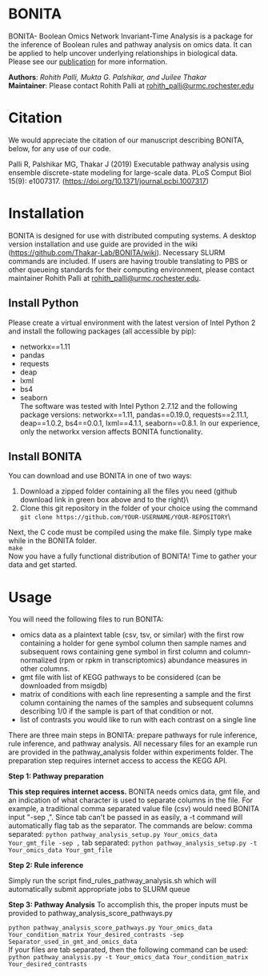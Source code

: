 # BONITA

BONITA- Boolean Omics Network Invariant-Time Analysis is a package for the inference of Boolean rules and pathway analysis on omics data. It can be applied to help uncover underlying relationships in biological data. Please see our [publication](https://doi.org/10.1371/journal.pcbi.1007317) for more information. 

**Authors**: _Rohith Palli, Mukta G. Palshikar, and Juilee Thakar_\
**Maintainer**: Please contact Rohith Palli at rohith_palli@urmc.rochester.edu

# Citation
We would appreciate the citation of our manuscript describing BONITA, below, for any use of our code. 

Palli R, Palshikar MG, Thakar J (2019) Executable pathway analysis using ensemble discrete-state modeling for large-scale data. PLoS Comput Biol 15(9): e1007317. (https://doi.org/10.1371/journal.pcbi.1007317)

# Installation
BONITA is designed for use with distributed computing systems. A desktop version installation and use guide are provided in the wiki (https://github.com/Thakar-Lab/BONITA/wiki). Necessary SLURM commands are included. If users are having trouble translating to PBS or other queueing standards for their computing environment, please contact maintainer Rohith Palli at rohith_palli@urmc.rochester.edu. 

## Install Python
Please create a virtual environment with the latest version of Intel Python 2 and install the following packages (all accessible by pip):
* networkx==1.11
* pandas
* requests
* deap
* lxml
* bs4
* seaborn\
The software was tested with Intel Python 2.7.12 and the following package versions: 
networkx==1.11, pandas==0.19.0, requests==2.11.1, deap==1.0.2, 
bs4==0.0.1, lxml==4.1.1, seaborn==0.8.1. In our experience, only the networkx version affects BONITA functionality. 

## Install BONITA
You can download and use BONITA in one of two ways:
1. Download a zipped folder containing all the files you need (github download link in green box above and to the right)\
1. Clone this git repository in the folder of your choice using the command `git clone https://github.com/YOUR-USERNAME/YOUR-REPOSITORY`\

Next, the C code must be compiled using the make file. Simply type make while in the BONITA folder. \
`make`\
Now you have a fully functional distribution of BONITA! Time to gather your data and get started. 

# Usage

You will need the following files to run BONITA:
* omics data as a plaintext table (csv, tsv, or similar) with the first row containing a holder for gene symbol column then sample names and subsequent rows containing gene symbol in first column and column-normalized (rpm or rpkm in transcriptomics) abundance measures in other columns. 
* gmt file with list of KEGG pathways to be considered (can be downloaded from msigdb)
* matrix of conditions with each line representing a sample and the first column containing the names of the samples and subsequent columns describing 1/0 if the sample is part of that condition or not. 
* list of contrasts you would like to run with each contrast on a single line

There are three main steps in BONITA: prepare pathways for rule inference, rule inference, and pathway analysis. All necessary files for an example run are provided in the pathway_analysis folder within experiments folder. The preparation step requires internet access to access the KEGG API. 

**Step 1: Pathway preparation**

**This step requires internet access.** BONITA needs omics data, gmt file, and an indication of what character is used to separate columns in the file. For example, a traditional comma separated value file (csv) would need BONITA input "-sep ,". Since tab can't be passed in as easily, a -t command will automatically flag tab as the separator. The commands are below:
comma separated: `python pathway_analysis_setup.py Your_omics_data Your_gmt_file -sep ,`
tab separated: `python pathway_analysis_setup.py -t Your_omics_data Your_gmt_file`

**Step 2: Rule inference**

Simply run the script find_rules_pathway_analysis.sh which will automatically submit appropriate jobs to SLURM queue 

**Step 3: Pathway Analysis**
To accomplish this, the proper inputs must be provided to pathway_analysis_score_pathways.py

`python pathway_analysis_score_pathways.py Your_omics_data Your_condition_matrix Your_desired_contrasts -sep Separator_used_in_gmt_and_omics_data`\
If your files are tab separated, then the following command can be used: `python pathway_analysis.py -t Your_omics_data Your_condition_matrix Your_desired_contrasts`
